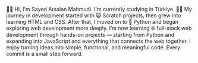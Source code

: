 🧑‍💻 Hi, I'm Sayed Arsalan Mahmudi. I'm currently studying in Türkiye. 🧑‍💻
My journey in development started with 😺 Scratch projects, then grew into learning HTML and CSS. After that, I moved on to 🐍 Python and began exploring web development more deeply.
I’m now learning 🌐 full-stack web development through hands-on projects — starting from Python and expanding into JavaScript and everything that connects the web together.
I enjoy turning ideas into simple, functional, and meaningful code.
Every commit is a small step forward.
